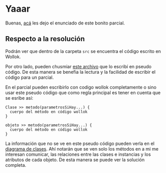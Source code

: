 # Yaaar

Buenas, [acá](./EnunciadoYaaar.pdf) les dejo el enunciado de este bonito parcial.

## Respecto a la resolución

Podrán ver que dentro de la carpeta `src` se encuentra el código escrito en Wollok.

Por otro lado, pueden chusmiar [este archivo](./ResolucionEnNotacionParcial.wlk) que lo escribí en pseudo código. De esta manera se benefia la lectura y la facilidad de escribir el código para un parcial.

En el parcial pueden escribirlo con codigo wollok completamente o sino usar este pseudo código que como regla principal es tener en cuenta que se esribe así:

```
Clase >> metodo(parametrosSiHay...) {
  cuerpo del método en código wollok
}

objeto >> metodo(parametrosSiHay...) {
  cuerpo del método en código wollok
}
```

La información que no se ve en este pseudo código pueden verla en el [diagrama de clases](./DiagramaDeClases.pdf). Ahí notarán que se ven solo los métodos en a mi me interesan comunicar, las relaciones entre las clases e instancias y los atributos de cada objeto. De esta manera se puede ver la solución completa.